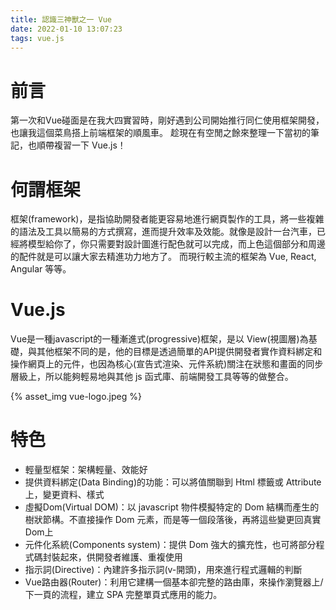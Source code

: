 ```yaml
---
title: 認識三神獸之一 Vue
date: 2022-01-10 13:07:23
tags: vue.js
---
```

# 前言
第一次和Vue碰面是在我大四實習時，剛好遇到公司開始推行同仁使用框架開發，也讓我這個菜鳥搭上前端框架的順風車。
趁現在有空閒之餘來整理一下當初的筆記，也順帶複習一下 Vue.js！
<!--more-->
# 何謂框架
框架(framework)，是指協助開發者能更容易地進行網頁製作的工具，將一些複雜的語法及工具以簡易的方式撰寫，進而提升效率及效能。就像是設計一台汽車，已經將模型給你了，你只需要對設計圖進行配色就可以完成，而上色這個部分和周邊的配件就是可以讓大家去精進功力地方了。
而現行較主流的框架為 Vue, React, Angular 等等。

# Vue.js
Vue是一種javascript的一種漸進式(progressive)框架，是以 View(視圖層)為基礎，與其他框架不同的是，他的目標是透過簡單的API提供開發者實作資料綁定和操作網頁上的元件，也因為核心(宣告式渲染、元件系統)關注在狀態和畫面的同步層級上，所以能夠輕易地與其他 js 函式庫、前端開發工具等等的做整合。

{% asset_img vue-logo.jpeg %}

# 特色
* 輕量型框架：架構輕量、效能好
* 提供資料綁定(Data Binding)的功能：可以將值關聯到 Html 標籤或 Attribute 上，變更資料、樣式
* 虛擬Dom(Virtual DOM)：以 javascript 物件模擬特定的 Dom 結構而產生的樹狀節構。不直接操作 Dom 元素，而是等一個段落後，再將這些變更回真實Dom上
* 元件化系統(Components system)：提供 Dom 強大的擴充性，也可將部分程式碼封裝起來，供開發者維護、重複使用
* 指示詞(Directive)：內建許多指示詞(v-開頭)，用來進行程式邏輯的判斷
* Vue路由器(Router)：利用它建構一個基本卻完整的路由庫，來操作瀏覽器上/下一頁的流程，建立 SPA 完整單頁式應用的能力。
